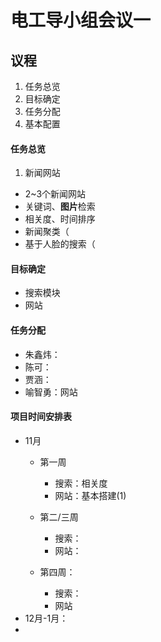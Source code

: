 # 电工导小组会议一

## 议程
1. 任务总览
2. 目标确定
3. 任务分配
4. 基本配置

#### 任务总览
1. 新闻网站
- 2~3个新闻网站
- 关键词、**图片**检索
- 相关度、时间排序
- 新闻聚类（
- 基于人脸的搜索（

#### 目标确定
- 搜索模块
- 网站

#### 任务分配
- 朱鑫炜：
- 陈可：
- 贾涵：
- 喻智勇：网站


#### 项目时间安排表
- 11月 
  + 第一周 
    + 搜索：相关度
    + 网站：基本搭建(1)

  + 第二/三周
    + 搜索：
    + 网站：
  + 第四周：
    + 搜索：
    + 网站
- 12月-1月：
- 